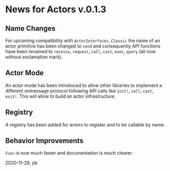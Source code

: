 # News for Actors v.0.1.3

## Name Changes

For upcoming compatibility with `ActorInterfaces.Classic` the name of an actor primitive has been changed to `send` and consequently API functions have been renamed to `receive`, `request`, `call`, `cast`, `exec`, `query` (all now without exclamation mark).

## Actor Mode

An actor mode has been introduced to allow other libraries to implement a different onmessage protocol following API calls like `init!`, `call`, `cast`, `exit!`. This will allow to build an actor infrastructure.

## Registry

A registry has been added for actors to register and to be callable by name.

## Behavior Improvements

`Func` is now much faster and documentation is much clearer.

2020-11-28, pb
